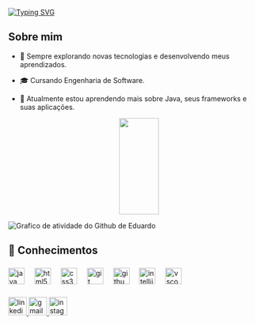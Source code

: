 [![Typing SVG](https://readme-typing-svg.herokuapp.com/?color=e0e657&size=35&center=true&vCenter=true&width=1000&lines=Olá,+meu+nome+é+Eduardo+;Tenho+19+anos;Sou+de+Londrina,+PR;Estudante+de+Engenharia+de+Software++;Bem+Vindo!+:%29)](https://git.io/typing-svg)

## Sobre mim

- 🤔 Sempre explorando novas tecnologias e desenvolvendo meus aprendizados.
- 🎓 Cursando Engenharia de Software.
- 🌱 Atualmente estou aprendendo mais sobre Java, seus frameworks e suas aplicações.

 
  <div align="center">  
  <img width="41%" height="195px" src="https://github-readme-stats.vercel.app/api/top-langs/?username=marchiori-eduardo&layout=compact&hide_border=true&title_color=0865d1&text_color=0865d1&bg_color=0d1118"/>
</div>

![Grafico de atividade do Github de Eduardo](https://github-readme-activity-graph.vercel.app/graph?username=marchiori-eduardo&bg_color=0d1118&color=f5f5f7&line=0665d1&point=f5f5f7&area=true)



<h2 align="left">🚀 Conhecimentos</h2>

###

<div align="left">
  <img src="https://cdn.jsdelivr.net/gh/devicons/devicon/icons/java/java-original.svg" height="33" alt="java logo"  />
  <img width="12" />
  <img src="https://cdn.jsdelivr.net/gh/devicons/devicon/icons/html5/html5-original.svg" height="33" alt="html5 logo"  />
  <img width="12" />
  <img src="https://cdn.jsdelivr.net/gh/devicons/devicon/icons/css3/css3-original.svg" height="33" alt="css3 logo"  />
  <img width="12" />
  <img src="https://cdn.jsdelivr.net/gh/devicons/devicon/icons/git/git-original.svg" height="33" alt="git logo"  />
  <img width="12" />
  <img src="https://cdn.jsdelivr.net/gh/devicons/devicon/icons/github/github-original.svg" height="33" alt="github logo"  />
  <img width="12" />
  <img src="https://cdn.jsdelivr.net/gh/devicons/devicon/icons/intellij/intellij-original.svg" height="33" alt="intellij logo"  />
  <img width="12" />
  <img src="https://cdn.jsdelivr.net/gh/devicons/devicon/icons/vscode/vscode-original.svg" height="33" alt="vscode logo"  />
</div>

###

<div align="left">
</div>

###

<div align="left">
  <a href="https://www.linkedin.com/in/marchiori-eduardo" target="_blank">
    <img src="https://img.shields.io/static/v1?message=LinkedIn&logo=linkedin&label=&color=0077B5&logoColor=white&labelColor=&style=for-the-badge" height="37" alt="linkedin logo"  />
  </a>
  <a href="mailto:marchiorisolucoes@gmail.com" target="_blank">
    <img src="https://img.shields.io/static/v1?message=Gmail&logo=gmail&label=&color=D14836&logoColor=white&labelColor=&style=for-the-badge" height="37" alt="gmail logo"  />
  </a>
  <a href="https://www.instagram.com/_.marchiori/" target="_blank">
    <img src="https://img.shields.io/static/v1?message=Instagram&logo=instagram&label=&color=E4405F&logoColor=white&labelColor=&style=for-the-badge" height="37" alt="instagram logo"  />
  </a>
</div>

###
